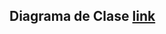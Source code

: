 ## Diagrama de Clase [link](https://lucid.app/lucidchart/c76f42ae-e74e-4dc4-9ff4-19281f1e5cae/edit?invitationId=inv_8ac9a43b-a657-4258-a4af-0c2216e60cd6)
